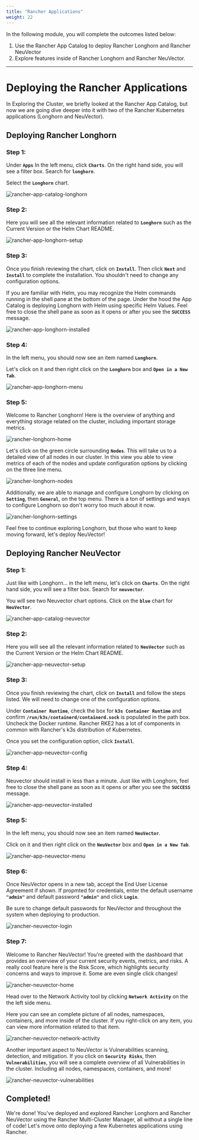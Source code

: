 ```yaml
---
title: "Rancher Applications"
weight: 22
---
```


In the following module, you will complete the outcomes listed below:

1. Use the Rancher App Catalog to deploy Rancher Longhorn and Rancher NeuVector
2. Explore features inside of Rancher Longhorn and Rancher NeuVector.

---


# Deploying the Rancher Applications

In Exploring the Cluster, we briefly looked at the Rancher App Catalog, but now we are going dive deeper into it with two of the Rancher Kubernetes applications (Longhorn and NeuVector).

## Deploying Rancher Longhorn

### Step 1:

Under **`Apps`** In the left menu, click **`Charts`**. On the right hand side, you will see a filter box. Search for **`longhorn`**.

Select the **`Longhorn`** chart.

![rancher-app-catalog-longhorn](/static/images/content/22-app-longhorn-search.png)

### Step 2:

Here you will see all the relevant information related to **`Longhorn`** such as the Current Version or the Helm Chart README.

![rancher-app-longhorn-setup](/static/images/content/22-app-longhorn-setup.png)

### Step 3:

Once you finish reviewing the chart, click on **`Install`**. Then click **`Next`** and **`Install`** to complete the 
installation. You shouldn't need to change any configuration options.

If you are familiar with Helm, you may recognize the Helm commands running in the shell pane at the bottom of the page.
Under the hood the App Catalog is deploying Longhorn with Helm using specific Helm Values.
Feel free to close the shell pane as soon as it opens or after you see the **`SUCCESS`** 
message. 

![rancher-app-longhorn-installed](/static/images/content/22-app-longhorn-installed.png)

### Step 4:

In the left menu, you should now see an item named **`Longhorn`**.

Let's click on it and then right click on the **`Longhorn`** box and **`Open in a New Tab`**.

![rancher-app-longhorn-menu](/static/images/content/22-app-longhorn-menu.png)

### Step 5:

Welcome to Rancher Longhorn! Here is the overview of anything and everything storage related on the cluster, including important storage metrics.

![rancher-longhorn-home](/static/images/content/22-longhorn-home.png)

Let's click on the green circle surrounding **`Nodes`**. This will take us to a detailed view of all nodes in our cluster. In this view you able to view metrics of each of the nodes and update configuration options by clicking on the three line menu.

![rancher-longhorn-nodes](/static/images/content/22-longhorn-nodes.png)

Additionally, we are able to manage and configure Longhorn by clicking on **`Setting`**, then **`General`**, on the top menu. There is a ton of settings and ways to configure Longhorn so don't worry too much about it now.

![rancher-longhorn-settings](/static/images/content/22-longhorn-settings.png)

Feel free to continue exploring Longhorn, but those who want to keep moving forward, let's deploy NeuVector!

## Deploying Rancher NeuVector

### Step 1:

Just like with Longhorn... in the left menu, let's click on **`Charts`**. On the right hand side, you will see a 
filter box. Search for **`neuvector`**.

You will see two Neuvector chart options. Click on the **`blue`** chart for **`NeuVector`**.

![rancher-app-catalog-neuvector](/static/images/content/22-app-neuvector-search.png)

### Step 2:

Here you will see all the relevant information related to **`NeuVector`** such as the Current Version or the Helm Chart README.

![rancher-app-neuvector-setup](/static/images/content/22-app-neuvector-setup.png)


### Step 3:

Once you finish reviewing the chart, click on **`Install`** and follow the steps listed. We will need to change one 
of the configuration options.

Under **`Container Runtime`**, check the box for **`k3s Container Runtime`** and confirm 
**`/run/k3s/containerd/containerd.sock`** is populated in the path box. Uncheck the Docker runtime.
Rancher RKE2 has a lot of components in common with Rancher's k3s distribution of Kubernetes.

Once you set the configuration option, click **`Install`**.

![rancher-app-neuvector-config](/static/images/content/22-app-neuvector-config.png)

### Step 4:

Neuvector should install in less than a minute. Just like with Longhorn, feel free to close the shell pane as 
soon as it opens or after you see the **`SUCCESS`** message.

![rancher-app-neuvector-installed](/static/images/content/22-app-neuvector-installed.png)

### Step 5:

In the left menu, you should now see an item named **`NeuVector`**.

Click on it and then right click on the **`NeuVector`** box and **`Open in a New Tab`**.

![rancher-app-neuvector-menu](/static/images/content/22-app-neuvector-menu.png)

### Step 6:

Once NeuVector opens in a new tab, accept the End User License Agreement if shown. If propmted for credentials, 
enter the default username **`"admin"`** and default password **`"admin"`** and click **`Login`**.

Be sure to change default passwords for NeuVector and throughout the system when deploying to production.

![rancher-neuvector-login](/static/images/content/22-neuvector-login.png)

### Step 7:

Welcome to Rancher NeuVector! You're greeted with the dashboard that provides an overview of your current security events, metrics, and risks. A really cool feature here is the Risk Score, which highlights security concerns and ways to improve it. Some are even single click changes!

![rancher-neuvector-home](/static/images/content/22-neuvector-home.png)

Head over to the Network Activity tool by clicking **`Network Activity`** on the the left side menu. 

Here you can see an complete picture of all nodes, namespaces, containers, and more inside of the cluster. If you 
right-click on any item, you can view more information related to that item.

![rancher-neuvector-network-activity](/static/images/content/22-neuvector-network-activity.png)

Another important aspect to NeuVector is Vulnerabilities scanning, detection, and mitigation. If you click on **`Security Risks`**, then **`Vulnerabilities`**, you will see a complete overview of all Vulnerabilities in the cluster. Including all nodes, namespaces, containers, and more!

![rancher-neuvector-vulnerabilities](/static/images/content/22-neuvector-vulnerabilities.png)


## Completed!

We're done! You've deployed and explored Rancher Longhorn and Rancher NeuVector using the Rancher Multi-Cluster 
Manager, all without a single line of code! Let's move onto deploying a few Kubernetes applications using Rancher.
